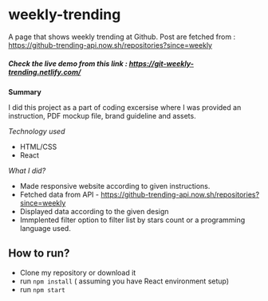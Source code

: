 <img scr="./screenshots/weekly-trending-screenshot.png" />

# weekly-trending
 A page that shows weekly trending at Github. 
 Post are fetched from : https://github-trending-api.now.sh/repositories?since=weekly
##### Check the live demo from this link : https://git-weekly-trending.netlify.com/

**Summary**

I did this project as a part of coding excersise where I was provided an instruction, PDF mockup file, brand guideline and assets.  


*Technology used*
- HTML/CSS
- React


*What I did?*
- Made responsive website according to given instructions.
- Fetched data from API - https://github-trending-api.now.sh/repositories?since=weekly
- Displayed data according to the given design
- Immplented filter option to filter list by stars count or a programming language used.

## How to run?
- Clone my repository or download it
- run `npm install` ( assuming you have React environment setup)
- run `npm start`


